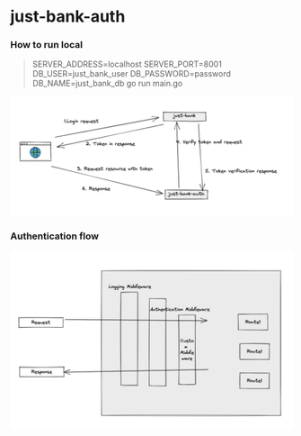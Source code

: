 # just-bank-auth

### How to run local

> SERVER_ADDRESS=localhost SERVER_PORT=8001 DB_USER=just_bank_user DB_PASSWORD=password DB_NAME=just_bank_db go run main.go


![HLD](./high-level-design.png)

### Authentication flow

![HLD](./authen-flow.png)